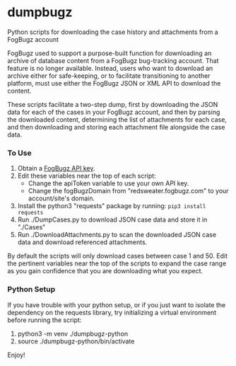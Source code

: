 # dumpbugz
Python scripts for downloading the case history and attachments from a FogBugz account

FogBugz used to support a purpose-built function for downloading an archive of database content from a FogBugz bug-tracking account. That feature is no longer available. Instead, users who want to download an archive either for safe-keeping, or to facilitate transitioning to another platform, must use either the FogBugz JSON or XML API to download the content.

These scripts facilitate a two-step dump, first by downloading the JSON data for each of the cases in your FogBugz account, and then by parsing the downloaded content, determining the list of attachments for each case, and then downloading and storing each attachment file alongside the case data.

### To Use

1. Obtain a [FogBugz API key](https://support.fogbugz.com/hc/en-us/articles/360011330873-Create-API-Token-using-the-FogBugz-UI).
2. Edit these variables near the top of each script:
	- Change the apiToken variable to use your own API key.
	- Change the fogBugzDomain from "redsweater.fogbugz.com" to your account/site's domain.
3. Install the python3 "requests" package by running: `pip3 install requests`
4. Run ./DumpCases.py to download JSON case data and store it in "./Cases"
5. Run ./DownloadAttachments.py to scan the downloaded JSON case data and download referenced attachments.

By default the scripts will only download cases between case 1 and 50. Edit the pertinent variables near the top of the scripts to expand the case range as you gain confidence that you are downloading what you expect.

### Python Setup

If you have trouble with your python setup, or if you just want to isolate the dependency on the requests library, try initializing a virtual environment before running the script:

1. python3 -m venv ./dumpbugz-python
2. source ./dumpbugz-python/bin/activate

Enjoy!
